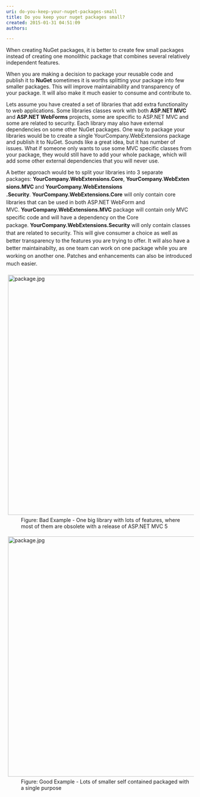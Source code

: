 ```yaml
---
uri: do-you-keep-your-nuget-packages-small
title: Do you keep your nuget packages small?
created: 2015-01-31 04:51:09
authors:

---
```





<span class='intro'> When creating NuGet packages, it is better to create few small packages instead of creating one monolithic&#160;package that combines several relatively independent features.&#160; </span>

<p>​​When you are making a decision to package your reusable code and publish it to 
   <strong>NuGet</strong> sometimes it is worths splitting your package into few smaller packages. This will improve maintainability and transparency&#160;of your package. It will also make it much easier to consume and contribute to.</p><p>Lets assume you have created a set of libraries that add extra functionality to web applications. Some libraries classes work with both 
   <strong>ASP.NET MVC</strong> and 
   <strong>ASP.NET WebForms</strong> projects, some are specific to ASP.NET MVC and some are related to security. Each library may also have external dependencies on some other NuGet packages. One way to package your libraries would be to create a single YourCompany.WebExtensions package and publish it to NuGet. Sounds like a great idea, but it has number of issues. What if someone only wants to use some MVC specific classes from your package, they would still have to add your whole package, which will add some other external dependencies that you will never use.</p><p>A better approach would be to split your libraries into 3 separate packages&#58;&#160;<span style="line-height&#58;20.7999992370605px;"><strong>YourCompany.WebExtensions</strong></span><strong>.Core</strong>,&#160;<span style="line-height&#58;20.7999992370605px;"><strong>YourCompany.WebExtensions</strong></span><span style="line-height&#58;20.7999992370605px;"><strong>​.MVC </strong>and&#160;<span style="line-height&#58;20.7999992370605px;"><strong>YourCompany.WebExtensions</strong></span><span style="line-height&#58;20.7999992370605px;"><strong>​.Security</strong>.&#160;<span style="line-height&#58;20.7999992370605px;"><strong>YourCompany.WebExtensions</strong></span><span style="line-height&#58;20.7999992370605px;"><strong>.Core</strong></span> will only contain core libraries that can be used in both ASP.NET WebForm and MVC.&#160;<span style="line-height&#58;20.7999992370605px;"><strong>YourCompany.WebExtensions</strong></span><span style="line-height&#58;20.7999992370605px;"><strong>.MVC</strong> package will contain only MVC specific code and will have a dependency on the Core package.&#160;<span style="line-height&#58;20.7999992370605px;"><strong>YourCompany.WebExtensions</strong></span><span style="line-height&#58;20.7999992370605px;"><strong>.Security</strong> will only contain classes that are related to security. This will give consumer a choice as well as better transparency to the features you are trying to offer. It will also have a better maintainabilty, as one team can work on one package while you are working on another one. Patches and enhancements can also be introduced much&#160;easier.</span></span></span></span></p><dl class="badImage"><dt> 
      <img src="/PublishingImages/package2.jpg" alt="package.jpg" style="margin&#58;5px;width&#58;650px;" />
   </dt><dd>Figure&#58; Bad Example - One big library with lots of features, where most of them are obsolete with a release of ASP.NET MVC 5</dd></dl><dl class="goodImage"><dt> 
      <img src="/PublishingImages/package.jpg" alt="package.jpg" style="margin&#58;5px;width&#58;650px;" />
   </dt><dd>Figure&#58; Good Example - Lots of smaller self contained packaged with a single purpose</dd></dl>


